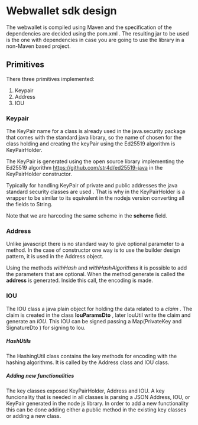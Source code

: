 # Webwallet sdk design 

The webwallet is compiled using Maven and the specification of the 
dependencies are decided using the pom.xml . The resulting jar to be used is
the one with dependencies in case you are going to use the library in a non-Maven
based project.

## Primitives
There three primitives implemented:

1. Keypair
2. Address
3. IOU

### Keypair

The KeyPair name for a class is already used in the java.security package that comes
with the standard java library, so the name of chosen for the class holding and creating 
the keyPair using the Ed25519 algorithm is KeyPairHolder. 

The KeyPair is generated using the open source library implementing the Ed25519 algorithm 
https://github.com/str4d/ed25519-java in the KeyPairHolder constructor.

Typically for handling KeyPair of private and public addresses the java standard security 
classes are used . That is why in the KeyPairHolder is a wrapper to be similar to its
equivalent in the nodejs version converting all the fields to String.

Note that we are harcoding the same scheme in the **scheme**  field. 

### Address
Unlike javascript there is no standard way to give 
optional parameter to a method. In the case of constructor
one way is to use the builder design pattern, it is used in the Address object.

Using the methods *withHash* and *withHashAlgorithms* it is possible to add the 
parameters that are optional. When the method generate is called the **address** 
is generated. Inside this call, the encoding is made. 

### IOU
The IOU class a java plain object for holding the data related to a *claim* . The claim 
is created in the class **IouParamsDto** , later IouUtil write the claim and generate an
*IOU*. This IOU can be signed passing a Map(PrivateKey and SignatureDto ) for 
signing to Iou. 

##### HashUtils

The HashingUtil class contains the key methods for encoding with the hashing algorithms.
It is called by the Address class and IOU class.

##### Adding new functionalities
 
The key classes exposed KeyPairHolder, Address and IOU. A key funcionality that is needed 
in all classes is parsing a JSON Address, IOU, or KeyPair generated in the node js library.
In order to add a new functionality this can be done adding either a public method in the existing
key classes or adding a new class. 